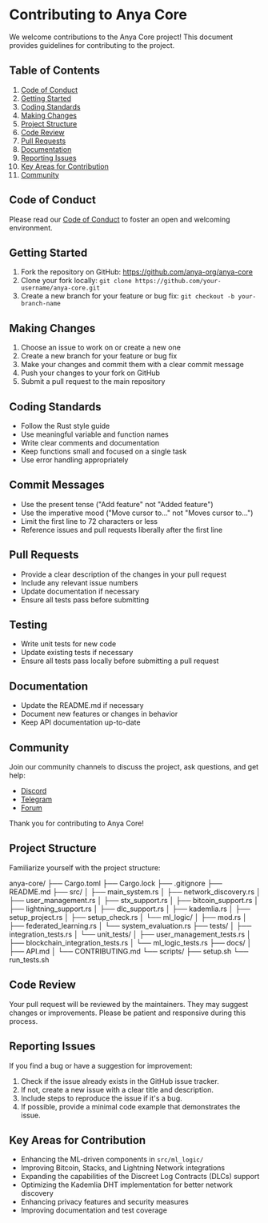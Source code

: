 # Contributing to Anya Core

We welcome contributions to the Anya Core project! This document provides guidelines for contributing to the project.

## Table of Contents

1. [Code of Conduct](#code-of-conduct)
2. [Getting Started](#getting-started)
3. [Coding Standards](#coding-standards)
4. [Making Changes](#making-changes)
5. [Project Structure](#project-structure)
6. [Code Review](#code-review)
7. [Pull Requests](#pull-requests)
8. [Documentation](#documentation)
9. [Reporting Issues](#reporting-issues)
10. [Key Areas for Contribution](#key-areas-for-contribution)
11. [Community](#community)

## Code of Conduct

Please read our [Code of Conduct](CODE_OF_CONDUCT.md) to foster an open and welcoming environment.

## Getting Started

1. Fork the repository on GitHub: <https://github.com/anya-org/anya-core>
2. Clone your fork locally: `git clone https://github.com/your-username/anya-core.git`
3. Create a new branch for your feature or bug fix: `git checkout -b your-branch-name`

## Making Changes

1. Choose an issue to work on or create a new one
2. Create a new branch for your feature or bug fix
3. Make your changes and commit them with a clear commit message
4. Push your changes to your fork on GitHub
5. Submit a pull request to the main repository

## Coding Standards

- Follow the Rust style guide
- Use meaningful variable and function names
- Write clear comments and documentation
- Keep functions small and focused on a single task
- Use error handling appropriately

## Commit Messages

- Use the present tense ("Add feature" not "Added feature")
- Use the imperative mood ("Move cursor to..." not "Moves cursor to...")
- Limit the first line to 72 characters or less
- Reference issues and pull requests liberally after the first line

## Pull Requests

- Provide a clear description of the changes in your pull request
- Include any relevant issue numbers
- Update documentation if necessary
- Ensure all tests pass before submitting

## Testing

- Write unit tests for new code
- Update existing tests if necessary
- Ensure all tests pass locally before submitting a pull request

## Documentation

- Update the README.md if necessary
- Document new features or changes in behavior
- Keep API documentation up-to-date

## Community

Join our community channels to discuss the project, ask questions, and get help:

- [Discord](https://discord.gg/anyacore)
- [Telegram](https://t.me/anyacore)
- [Forum](https://forum.anyacore.org)

Thank you for contributing to Anya Core!

## Project Structure

Familiarize yourself with the project structure:

anya-core/
├── Cargo.toml
├── Cargo.lock
├── .gitignore
├── README.md
├── src/
│   ├── main_system.rs
│   ├── network_discovery.rs
│   ├── user_management.rs
│   ├── stx_support.rs
│   ├── bitcoin_support.rs
│   ├── lightning_support.rs
│   ├── dlc_support.rs
│   ├── kademlia.rs
│   ├── setup_project.rs
│   ├── setup_check.rs
│   └── ml_logic/
│       ├── mod.rs
│       ├── federated_learning.rs
│       └── system_evaluation.rs
├── tests/
│   ├── integration_tests.rs
│   └── unit_tests/
│       ├── user_management_tests.rs
│       ├── blockchain_integration_tests.rs
│       └── ml_logic_tests.rs
├── docs/
│   ├── API.md
│   └── CONTRIBUTING.md
└── scripts/
    ├── setup.sh
    └── run_tests.sh

## Code Review

Your pull request will be reviewed by the maintainers. They may suggest changes or improvements. Please be patient and responsive during this process.

## Reporting Issues

If you find a bug or have a suggestion for improvement:

1. Check if the issue already exists in the GitHub issue tracker.
2. If not, create a new issue with a clear title and description.
3. Include steps to reproduce the issue if it's a bug.
4. If possible, provide a minimal code example that demonstrates the issue.

## Key Areas for Contribution

- Enhancing the ML-driven components in `src/ml_logic/`
- Improving Bitcoin, Stacks, and Lightning Network integrations
- Expanding the capabilities of the Discreet Log Contracts (DLCs) support
- Optimizing the Kademlia DHT implementation for better network discovery
- Enhancing privacy features and security measures
- Improving documentation and test coverage
